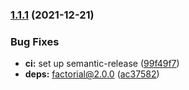 ### [1.1.1](https://github.com/KenanY/socket-colors-chance/compare/1.1.0...1.1.1) (2021-12-21)


### Bug Fixes

* **ci:** set up semantic-release ([99f49f7](https://github.com/KenanY/socket-colors-chance/commit/99f49f73a27ef1bfa3338e438d923040c212c2eb))
* **deps:** factorial@2.0.0 ([ac37582](https://github.com/KenanY/socket-colors-chance/commit/ac3758225eb983c42845bcf1523774929f0ae80e))
